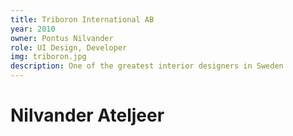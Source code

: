 ```yaml
---
title: Triboron International AB
year: 2010
owner: Pontus Nilvander
role: UI Design, Developer
img: triboron.jpg
description: One of the greatest interior designers in Sweden
---
```


# Nilvander Ateljeer
